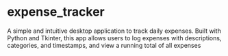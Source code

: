 # expense_tracker
A simple and intuitive desktop application to track daily expenses. Built with Python and Tkinter, this app allows users to log expenses with descriptions, categories, and timestamps, and view a running total of all expenses
